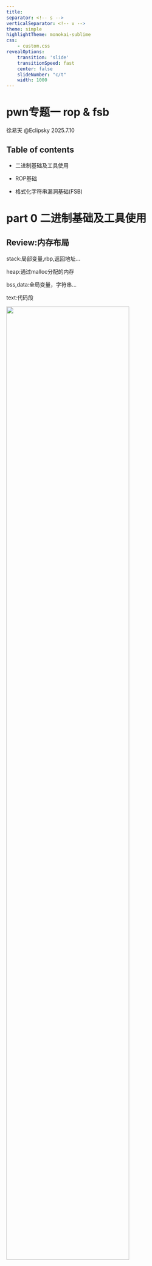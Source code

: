 ```yaml
---
title: 
separator: <!-- s -->
verticalSeparator: <!-- v -->
theme: simple
highlightTheme: monokai-sublime
css:
    - custom.css
revealOptions:
    transition: 'slide'
    transitionSpeed: fast
    center: false
    slideNumber: "c/t"
    width: 1000
---
```


<!-- .slide: data-background="./pwn-lec2/background-overlay.png" -->

<div class="middle center">
<div style="width: 100%">

# pwn专题一 rop & fsb

徐易天 @Eclipsky 2025.7.10

</div>
</div>

<!-- s -->
<!-- .slide: data-background="./pwn-lec2/background-pure.png" -->

## Table of contents

- 二进制基础及工具使用

- ROP基础

- 格式化字符串漏洞基础(FSB)


<!-- s -->
<!-- .slide: data-background="./pwn-lec2/background-overlay.png" -->

<div class="middle center">
<div style="width: 100%">

# part 0 二进制基础及工具使用

</div>
</div>

<!-- v -->
<!-- .slide: data-background="./pwn-lec2/background-pure.png" -->

## Review:内存布局


<div class="mul-cols">
<div class="col">

stack:局部变量,rbp,返回地址...

heap:通过malloc分配的内存

bss,data:全局变量，字符串...

text:代码段

</div>
<div class="col">
<img src="./pwn-lec2/mem.png" width="80%">
</div>
</div>

<!-- v -->
<!-- .slide: data-background="./pwn-lec2/background-pure.png" -->

## x86-64汇编及函数调用约定

- 赋值：mov
- 运算：add, sub, mul, div, and, or, xor, shl, shr, sar
- 比较：cmp
- 栈操作：push, pop
- 跳转：jmp, j[e/ne/z/nz/l/le/g/ge/b/be/a/ae]
- 函数调用与返回：call, ret
- 系统调用：syscall
- 空指令：nop
- 函数传参顺序：rdi, rsi, rdx, rcx, r8, r9, 栈
- 函数返回值：rax

<!-- v -->
<!-- .slide: data-background="./pwn-lec2/background-pure.png" -->

## Review:常见保护措施

- RELRO
- Canary
- NX
- PIE

**如何检测?**

使用pwntools附带的妙妙小工具——checksec

<div class="center">
<div style="width: 100%">

<img src="./pwn-lec2/checksec.png">

</div>
</div>

<!-- v -->
<!-- .slide: data-background="./pwn-lec2/background-pure.png" -->

## ASLR (系统层)

**A**ddress **S**pace **L**ayout **R**andomization 技术

通过随机化进程的内存地址布局来防御攻击。

主要随机化区域
- 栈空间 (Stack)
- 堆空间 (Heap)
- 共享库映射区域 (共享库的加载地址)
- 可执行文件映射区域 (仅当PIE开启时)

linux中，可以通过向/proc/sys/kernel/randomize_va_space写入0来关闭ASLR

gdb中可以输入aslr off命令

<!-- v -->
<!-- .slide: data-background="./pwn-lec2/background-pure.png" -->

## RELRO

**REL**ocation **R**ead **O**nly

重定位表(GOT表)只读

Wait，what is **GOT表**

<!-- v -->
<!-- .slide: data-background="./pwn-lec2/background-pure.png" -->

## GOT表和PLT表——延迟绑定技术

What happended when we call a glibc function (for example,printf)?

由于ASLR的存在，每次程序运行动态链接库的加载地址不确定

1. 程序调用外部函数时，首先跳转到plt中的对应条目
2. plt条目会查找.got.plt中是否已有该函数的实际地址
3. 如果.got.plt中已有地址(已解析)，直接跳转到该地址
4. 如果尚未解析，plt会触发动态链接器查找并填充.got.plt

**what if we override .got.plt?** 😈

假如能把printf的got表覆写为system

printf("sh")  -->  system("sh")

<!-- v -->
<!-- .slide: data-background="./pwn-lec2/background-pure.png" -->

## RELRO

- Partial RELRO
    - 保护了，但没有完全保护
    - 大部分ELF数据段被标记为只读
    - got.plt部分仍然可写，允许延迟绑定->仍然可以通过.got.plt进行GOT覆写攻击
    - 编译时加入 -z lazy 参数
- Full RELRO
    - 在程序启动时完成所有动态链接（没有延迟绑定）
    - 编译时加入 -z now 参数

<!-- v -->
<!-- .slide: data-background="./pwn-lec2/background-pure.png" -->

## Canary

用于防御栈溢出攻击

函数开始时在栈底插入随机值，返回时检查是否被修改，如果被修改，则中止程序

默认开启，编译时加入-fno-stack-protector参数关闭canary保护

<div class="center">
<img src="./pwn-lec2/canary.png" width="60%">
</div>

<!-- v -->
<!-- .slide: data-background="./pwn-lec2/background-pure.png" -->

## Canary

64位环境下，canary长度为8个字节

canary第一个字节固定为\x00

一般需要通过其他手段泄露canary,然后再进行栈溢出

<div class="center">
<img src="./pwn-lec2/stack-smashing.png" width="70%">
</div>

> canary，作名词意为金丝雀，由于对有毒气体较为敏感，以前常被用于在煤矿中作为预警

<!-- v -->
<!-- .slide: data-background="./pwn-lec2/background-pure.png" -->

## NX

堆栈空间不可执行，防止return到堆栈上写入的shellcode

默认开启，编译时使用-zexecstack参数关闭

<!-- v -->
<!-- .slide: data-background="./pwn-lec2/background-pure.png" -->

## PIE

**P**osition **I**ndependent **E**xecutable

地址无关可执行文件

程序每次加载时基地址不确定

默认开启，编译时使用-no-pie参数关闭

⚠️注意到，大部分地址空间随机化手段(PIE,ASLR)都是以页为单位进行的，简单来说，随机化后的地址也必定以0x000结尾

<!-- v -->
<!-- .slide: data-background="./pwn-lec2/background-pure.png" -->

## 常用输入函数

<div class="three-line">

| 函数 | 读取方式 | 停止条件 | 是否保留换行符 |
|:----:|:--------:|:------------:|:---------:|
| **gets** | 从stdin读取 | 遇到换行符或EOF | 不保留 |
| **fgets** | 从指定流读取 | 遇到换行符、EOF或达到size-1 | 保留 |
| **scanf** | 从stdin读取 | 根据格式符决定 | 不保留 |
| **read** | 从文件描述符读取 | 读取count字节或EOF | 保留所有字符 |
</div>

<!-- v -->
<!-- .slide: data-background="./pwn-lec2/background-pure.png" -->

## Review:pwntools使用

交互

```python
p = remote("127.0.0.1",1234)
p = process("./pwn")

p.interactive()
p.send("hello")
p.sendline("hello")
p.sendafter("$ ", "hello")
p.sendlineafter("$ ", "hello")
p.recv(1024)
p.recvn(4)
p.recvline()
p.recvuntil(":")
```

<!-- v -->
<!-- .slide: data-background="./pwn-lec2/background-pure.png" -->

调试
```python
gdb.attach(p)
pause()
```

⭐ELF操作及查找
```python
prog = ELF("./pwn")
prog.sym['main']
prog.got['printf']
prog.plt['read']

libc = ELF("./libc.so.6")
libc.sym['gets']

libc.search(b'/bin/sh\x00')
```

<!-- v -->
<!-- .slide: data-background="./pwn-lec2/background-pure.png" -->

## glibc-all-in-one

- 项目地址：<https://github.com/matrix1001/glibc-all-in-one>
- 快速下载指定版本的glibc库文件和调试符号，包括libc、ld等等
- update_list：用于更新list和old_list
- download <id_in_list>：下载LTS版本系统上对应的libc
    (2.23, 2.27, 2.31, 2.35, 2.39...)
- download_old <id_in_old_list>：下载非LTS版本系统上对应的libc

⚠️大部分时候题目会给出使用的libc和ld，如果需要带有调试符号的版本才需要使用glibc-all-in-one下载

<!-- v -->
<!-- .slide: data-background="./pwn-lec2/background-pure.png" -->

有些题没有给出libc版本，怎么办？

<https://libc.rip/>

<div class="center">
<img src="./pwn-lec2/libcdatabase.png">
</div>

<!-- s -->
<!-- .slide: data-background="./pwn-lec2/background-overlay.png" -->

<div class="middle center">
<div style="width: 100%">


# part 1 ROP基础

</div>
</div>

<!-- v -->
<!-- .slide: data-background="./pwn-lec2/background-pure.png" -->

## ROP

> 返回导向编程 (Return Oriented Programming)，其主要思想是在 栈缓冲区溢出的基础上，利用程序中已有的小片段 (gadgets) 来改变某些寄存器或者变量的值，从而控制程序的执行流程。
    <p align="right">——ctf wiki</p>

<!-- v -->
<!-- .slide: data-background="./pwn-lec2/background-pure.png" -->

## Review:函数调用

What happended when you call a function?

1. 设置调用参数到寄存器
2. 执行call指令到指定函数,**此时返回地址入栈**
3. 如果函数用到了局部变量，函数的开头会为局部变量分配空间

<div class="center">
<img src="./pwn-lec2/function-call.png" width="30%">
<img src="./pwn-lec2/function-graph.png" width="30%">
</div>

<!-- v -->
<!-- .slide: data-background="./pwn-lec2/background-pure.png" -->

## 函数调用

What happended when you return from function?
1. 返回值被存入rax
2. 大部分情况下会执行下面的代码
```c
leave;
ret;
```
其中
```c
leave == mov rsp,rbp;pop rbp;
ret == pop rip;//当然，rip实际是不可作为操作数的
```
<!-- v -->
<!-- .slide: data-background="./pwn-lec2/background-pure.png" -->

## ROP chain

rop常常与栈溢出一起使用

溢出栈上的局部变量就可以控制rbp和ret addr，从而控制程序走向

<div class="center">
<img src="./pwn-lec2/rop-graph.png" width="70%">
</div>

<!-- v -->
<!-- .slide: data-background="./pwn-lec2/background-pure.png" -->

## Hijack control flow

前面提到，在rop中使用的小片段称为gadget

合理组合gadget，就可以控制程序执行较为复杂的逻辑

看看下面这个例子

通过rop链执行write(1,buf,0x100),即输出buf中内容到标准输出流
<div class="center">
<img src="./pwn-lec2/rop-write.png" width="40%">
</div>

<!-- v -->
<!-- .slide: data-background="./pwn-lec2/background-pure.png" -->

## gadget来源

在用户态pwn题中gadget基本有两个来源
1. 目标程序代码段(.text .plt .init)
    - 低版本glibc中在.init的__libc_csu_init函数中有很多好用的gadget，比如pop rdi,ret;而在高版本中这个函数被移除了(详见[ret2csu](https://ctf-wiki.org/pwn/linux/user-mode/stackoverflow/x86/medium-rop/?h=csu#gadget))
2. 动态链接库(libc)代码段
    - 大部分gadget的主要来源

⚠️注意gadget本身可能不存在于原程序中

**why?**

<!-- v -->
<!-- .slide: data-background="./pwn-lec2/background-pure.png" -->

## gadget来源

x86架构中使用非等长指令，可以从指令中间开始执行，形成**非预期**的指令序列

考虑以下代码
```
0x400004: 48 89 D8   mov rax, rbx
0x400007: C3            ret
```
如果从0x400005开始执行，就会变成
```
0x400005: 89 D8   mov eax, ebx
0x400007: C3        ret
```

而新产生的代码并不是原先的程序主动生成的

<!-- v -->
<!-- .slide: data-background="./pwn-lec2/background-pure.png" -->

## gadget自动化搜索工具🛠 ROPgadget

- 安装
```
pip install ROPgadget
```

- 使用
```
查找程序中的gadgets
ROPgadget --binary <filename>

查找程序中的字符串
ROPgadget --binary <filename> --string <string>
```
一般搭配grep命令使用，筛选指定的gadget

```
e.g.找到pwn程序中包含rdi的gadget
ROPgadget --binary pwn | grep rdi
```

<!-- v -->
<!-- .slide: data-background="./pwn-lec2/background-pure.png" -->

## gadget自动化搜索工具🛠 one_gadget

- 安装
```
sudo apt install ruby
sudo gem install one_gadget
```

<div class="mul-cols">
<div class="col">

- 用于寻找libc中的一些magic gadget，这些gadget类似后门函数，跳转过去就可以getshell
- 不同的gadget和libc版本需要满足的条件不同，高版本libc的条件往往比较苛刻
</div>
<div class="col">
<img src="./pwn-lec2/one_gadget.png">
</div>
</div>

<!-- v -->
<!-- .slide: data-background="./pwn-lec2/background-pure.png" -->

## rop技巧

根据gadget来源的不同，产生了丰富的rop技巧

这里主要介绍这几种

- ret2text
- ret2plt
- ret2libc

<!-- v -->
<!-- .slide: data-background="./pwn-lec2/background-pure.png" -->

## ret2text

将程序的执行流重定向到程序本身的`.text`段中的代码。

- 关键是找到目标程序中的有用代码片段
- 受到PIE影响，在开启PIE时，由于随机化，需要先通过其他手段得到程序的基地址，再根据gadget和基地址的偏移计算出gadget在内存中的实际地址

<!-- v -->
<!-- .slide: data-background="./pwn-lec2/background-pure.png" -->

## ret2plt

**Review** GOT表和PLT表——延迟绑定技术

程序执行动态链接库中的函数时，是通过跳转到对应的plt表项实现的。将程序的执行流重定向到程序的PLT表中的函数，等同于直接执行该函数

- 只有原程序中存在的函数可以使用
- 同样受到PIE影响，需要知道程序的基地址
- 和之后讲到的ret2libc相比，不需要知道libc的基地址

<!-- v -->
<!-- .slide: data-background="./pwn-lec2/background-overlay.png" -->

## practice time

**ret2plt.c**
> pie ret2plt

<!-- v -->
<!-- .slide: data-background="./pwn-lec2/background-pure.png" -->


## ret2libc

现实总是非理想的，大部分时候，原程序中不会有你需要的gadget和危险函数(system等)，这时候我们可以将控制流转向libc中的gadget或函数

- libc中总是存在system和"/bin/sh"字符串
- 由于ASLR的存在，需要知道libc加载的基地址(类似PIE)


<!-- v -->
<!-- .slide: data-background="./pwn-lec2/background-overlay.png" -->

## practice time

**rop1.c**
> canary ret2libc

<!-- v -->
<!-- .slide: data-background="./pwn-lec2/background-pure.png" -->

## 进阶-stack pivoting

有时候，栈溢出漏洞造成的溢出字节数是有限的，这时候我们就没办法编写比较长的rop chain，如何应对？

我们可以使用stack pivoting技巧(栈迁移)

在控制了rbp的情况下，再执行一次leave;ret;即可控制rsp，实现栈迁移

可以提前在可控内存上布置rop链，然后将栈迁移过去，这样就不受溢出长度的影响

<!-- s -->
<!-- .slide: data-background="./pwn-lec2/background-overlay.png" -->

<div class="middle center">
<div style="width: 100%">

# part 2 FSB基础

</div>
</div>

<!-- v -->
<!-- .slide: data-background="./pwn-lec2/background-pure.png" -->

## printf

printf基本是我们编写c程序时最常用的输出函数，但你真的了解它吗

printf的函数声明
```c
int printf(const char *format, ...);
```
正常情况下，printf的参数由format string和对应数量的参数组成
```c
printf("%s",hello_fsb);
printf("there are %d students in the classroom",16);
printf("%d divided by %d is %f",3,5,(float)3/5);
```

<!-- v -->
<!-- .slide: data-background="./pwn-lec2/background-pure.png" -->

## printf 

printf的传参遵循规范

(📦old-fashioned)32位下使用栈传参，参数从右向左依次入栈

64位下使用寄存器传参，依次使用rdi, rsi, rdx, rcx, r8, r9, 栈

<div class="center">
<img src="./pwn-lec2/printf-args.png">
</div>

<!-- v -->
<!-- .slide: data-background="./pwn-lec2/background-pure.png" -->

## 格式化参数

```
%[x$][flags][width][.precision][length modifier]conversion specifier
```

- length modifier

hh:一字节

h:两字节

null:四字节

l:八字节

<!-- v -->
<!-- .slide: data-background="./pwn-lec2/background-pure.png" -->

## 格式化参数

- conversion specifier

d, i：十进制

o, u, x, X：无符号八进制，无符号十进制，无符号十六进制

e：科学计数法

f, F：单精度浮点数

c：字符

s：字符串

p：指针

n:😈

<!-- v -->
<!-- .slide: data-background="./pwn-lec2/background-pure.png" -->

## 格式化参数

e.g.

**%08ld**

- %: 格式化字符串的开始标志
- 0: flags - 用0填充空白位置
- 8: width - 指定输出宽度为8个字符
- l: length modifier - 表示参数是long类型(8字节)
- d: conversion specifier - 十进制整数输出

假如给的参数为1234，输出结果为：**00001234**

<!-- v -->
<!-- .slide: data-background="./pwn-lec2/background-pure.png" -->

## 一些有趣的用法

- %xxc 输出时填充空格，输出一共xx个字节
- %x$p 将第x个位置的参数格式化输出(x=1代表除格式化字符串的第一个参数)

有时，我们会不经意写出一些错误的代码...
```c
printf(some_user_input);
```

这就造成了format string bug，它很危险⚠️

我们可以通过控制合适的输入进行任意读写内存

<!-- v -->
<!-- .slide: data-background="./pwn-lec2/background-pure.png" -->

## leak

利用fsb进行任意地址读的核心在于前面提到的用法%x$p

我们可以通过调整x来任意读取栈上内容，通常有rbp，返回地址(可能来自程序段或libc)，甚至堆地址

对于非栈上的内容，需要分情况讨论

- 如果用户控制的字符串在栈上，那么我们自然可以控制栈上的内容，伪造一个地址，通过%x$s泄露内容

- 如果字符串不在栈上，则比较复杂，这里留作思考题

<!-- v -->
<!-- .slide: data-background="./pwn-lec2/background-pure.png" -->

## write

利用fsb进行任意地址写的核心在于%n，它的作用是将printf已经输出的字符数量输出到参数指向的内存

designed to be used like:
```c
char *content = "something here";
int length;
printf("%s%n",content,&length);
```

和leak同理，我们可以通过控制参数以及输出的字符数量(通过%xxc来对齐)达到向任意地址写入任意值的效果

<!-- v -->
<!-- .slide: data-background="./pwn-lec2/background-pure.png" -->

## write

通过length modifier可以控制一次输出的长度，比如%ln就可以一次写入8个字节

```c
printf("%114514c%1$ln",target);
```

然而这样做有一个问题，printf需要先输出大量字符，这需要漫长的时间，由于大部分题目有时间限制以及网络的不稳定性，我们需要在短时间内完成改写的方法

- partial write 使用%n,%hn或%hhn,只改写部分地址
- 使用%n,%hn或%hhn，分多次覆盖

<!-- v -->
<!-- .slide: data-background="./pwn-lec2/background-pure.png" -->

## Hijack control flow

arbitary read + write = everything

- rop
- 覆写got表(非 full relro)
- 改写libc中的hook
- 改写__fini_array中的指针(no relro)
...

<!-- v -->
<!-- .slide: data-background="./pwn-lec2/background-pure.png" -->

## practice time

**easyfsb**

1.泄露offset

2.编写payload

<!-- s -->
<!-- .slide: data-background="./pwn-lec2/background-overlay.png" -->

## 作业

共4道练习题，以及一道思考题作为bonus

1.**easyrop** 20pts

2.**stackpivot** 30pts

3.**思考题** 20pts

4.**校巴题Format String Bug_easy** 20pts

5.**思考题** 非栈上的格式化字符串 15pts

具体要求后续会发布在课程网站

<!-- s -->
<!-- .slide: data-background="./pwn-lec2/background-overlay.png" -->

<div class="middle center">
<div style="width:100%">

# Good luck have fun🔨
</div>
</div>